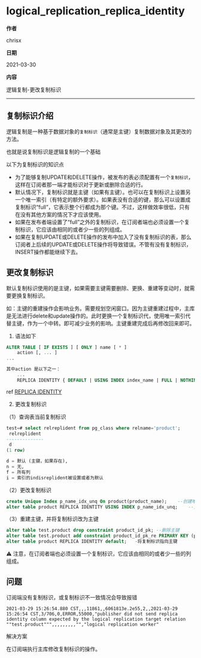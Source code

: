 # logical_replication_replica_identity

**作者**

chrisx

**日期**

2021-03-30

**内容**

逻辑复制-更改复制标识

----

## 复制标识介绍

逻辑复制是一种基于数据对象的`复制标识`（通常是主键）复制数据对象及其更改的方法。

也就是说复制标识是逻辑复制的一个基础

以下为复制标识的知识点

* 为了能够复制UPDATE和DELETE操作，被发布的表必须配置有一个`复制标识`，这样在订阅者那一端才能标识对于更新或删除合适的行。
* 默认情况下，复制标识就是主键（如果有主键）。也可以在复制标识上设置另一个唯一索引（有特定的额外要求）。如果表没有合适的键，那么可以设置成复制标识“full”，它表示整个行都成为那个键。不过，这样做效率很低，只有在没有其他方案的情况下才应该使用。
* 如果在发布者端设置了“full”之外的复制标识，在订阅者端也必须设置一个复制标识，它应该由相同的或者少一些的列组成。
* 如果在复制UPDATE或DELETE操作的发布中加入了没有复制标识的表，那么订阅者上后续的UPDATE或DELETE操作将导致错误。不管有没有复制标识，INSERT操作都能继续下去。

## 更改复制标识

默认复制标识使用的是主键，如果需要主键需要删除、更换、重建等变动时，就需要更换复制标识。

如：主键的重建操作会影响业务。需要规划空闲窗口。因为主键重建过程中，主库是无法进行delete和update操作的。此时更换一个复制标识代，使用唯一索引代替主键，作为一个中转。即可减少业务的影响。主键重建完成后再修改回来即可。

1. 语法如下

```sql
ALTER TABLE [ IF EXISTS ] [ ONLY ] name [ * ]
    action [, ... ]
...

其中action 是以下之一：
    ...
    REPLICA IDENTITY { DEFAULT | USING INDEX index_name | FULL | NOTHING }

```

ref [REPLICA IDENTITY](https://www.postgresql.org/docs/13/sql-altertable.html#SQL-CREATETABLE-REPLICA-IDENTITY)

2. 更改复制标识

（1）查询表当前复制标识

```sql
test=# select relreplident from pg_class where relname='product';
 relreplident
--------------
 d
(1 row)

d = 默认 (主键，如果存在),
n = 无,
f = 所有列
i = 索引的indisreplident被设置或者为默认

```

（2）更改复制标识

```sql
create Unique Index p_name_idx_unq On product(product_name);    --创建唯一索引;
alter table product REPLICA IDENTITY USING INDEX p_name_idx_unq;    --更改复制标识为唯一索引

```

（3）重建主键，并将复制标识改为主键

```sql
alter table test.product drop constraint product_id_pk; --删除主键
alter table test.product add constraint product_id_pk_re PRIMARY KEY (product_id);  --新建主键
alter table product REPLICA IDENTITY default;   -将复制标识指向主键

```

:warning: 注意，在订阅者端也必须设置一个复制标识，它应该由相同的或者少一些的列组成。

## 问题

订阅端没有复制标识，或复制标识不一致情况会导致报错

```shell
2021-03-29 15:26:54.880 CST,,,11861,,6061813e.2e55,2,,2021-03-29 15:26:54 CST,3/706,0,ERROR,55000,"publisher did not send replica identity column expected by the logical replication target relation ""test.product""",,,,,,,,,"","logical replication worker"

```

解决方案

在订阅端执行主库修改复制标识的操作。